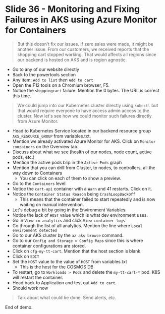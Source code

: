 # Slide 36 - Monitoring and Fixing Failures in AKS using Azure Monitor for Containers

> But this doesn't fix our issues. If zero sales were made, it might be another issue. From our customers, we received reports that the shopping cart stopped working. 
> That would affects all regions since our backend is hosted on AKS and is region agnostic.

* Go to any of our website directly
* Back to the powertools section
* Any item: `Add to list` then `Add to cart`
* Open the F12 tools on a Chromium browser, F5.
* Notice the `shoppingcart` failure. Mention the 0 bytes. The URL is correct this time.

> We could jump into our Kubernetes cluster directly using `kubectl` but that would require everyone to have access admin access to the cluster.
> Now let's see how we could monitor such failures directly from Azure Monitor.

* Head to Kubernetes Service located in our backend resource group `AKS_RESOURCE_GROUP` from variables.txt.
* Mention we already activated Azure Monitor for AKS. Click on `Monitor containers` on the Overview tab.
* Discuss about what we see (health of our nodes, node count, active pods, etc.)
* Mention the active pods blip in the `Active Pods` graph
* Mention that you can drill from Cluster, to nodes, to controllers, all the way down to Containers
  - You can click on each of them to show a preview.
* Go to the `Containers` level
* Notice the `cart-api` container with a `Warn` and 41 restarts. Click on it.
* Notice the `Container Status Reason` being `CrashLoopBackOff`
  - This means that the container failed to start repeatedly and is now waiting on manual intervention.
* Let's debug a bit by going in the Environment Variables
* Notice the lack of `HOST` value which is what dev environment uses.
* Go in `View in analytics` and click `View container logs`
* Go through the list of all analytics. Mention the line where `Local environment detected`
* Go to our AKS cluster by the `az aks browse` command.
* Go to our `Config and Storage > Config Maps` since this is where container configurations are stored.
* Click on `cfg-my-tt-cart`. Mention that the host section is blank.
* Click on `EDIT`
* Set the `HOST` value to the value of `HOST` from variables.txt
  - This is the host for the COSMOS DB
* To restart, go to `Workloads > Pods` and delete the `my-tt-cart-*` pod. K8S will restart the container.
* Head back to Application and test out `Add to cart`.
* Should work now

> Talk about what could be done. Send alerts, etc.

End of demo.
